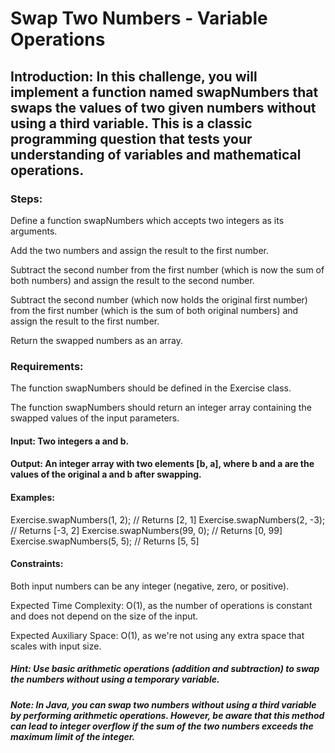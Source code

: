# Swap Two Numbers - Variable Operations
## Introduction: In this challenge, you will implement a function named swapNumbers that swaps the values of two given numbers without using a third variable. This is a classic programming question that tests your understanding of variables and mathematical operations.

### Steps:

Define a function swapNumbers which accepts two integers as its arguments.

Add the two numbers and assign the result to the first number.

Subtract the second number from the first number (which is now the sum of both numbers) and assign the result to the second number.

Subtract the second number (which now holds the original first number) from the first number (which is the sum of both original numbers) and assign the result to the first number.

Return the swapped numbers as an array.

### Requirements:

The function swapNumbers should be defined in the Exercise class.

The function swapNumbers should return an integer array containing the swapped values of the input parameters.

#### Input: Two integers a and b.

#### Output: An integer array with two elements [b, a], where b and a are the values of the original a and b after swapping.

#### Examples:

Exercise.swapNumbers(1, 2); // Returns [2, 1]
Exercise.swapNumbers(2, -3); // Returns [-3, 2]
Exercise.swapNumbers(99, 0); // Returns [0, 99]
Exercise.swapNumbers(5, 5); // Returns [5, 5]
#### Constraints:

Both input numbers can be any integer (negative, zero, or positive).

Expected Time Complexity: O(1), as the number of operations is constant and does not depend on the size of the input.

Expected Auxiliary Space: O(1), as we're not using any extra space that scales with input size.

##### Hint: Use basic arithmetic operations (addition and subtraction) to swap the numbers without using a temporary variable.

##### Note: In Java, you can swap two numbers without using a third variable by performing arithmetic operations. However, be aware that this method can lead to integer overflow if the sum of the two numbers exceeds the maximum limit of the integer.

